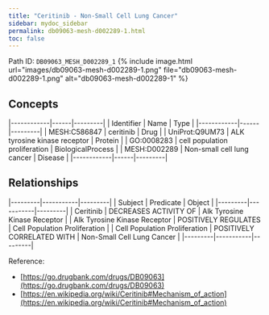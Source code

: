 ```yaml
---
title: "Ceritinib - Non-Small Cell Lung Cancer"
sidebar: mydoc_sidebar
permalink: db09063-mesh-d002289-1.html
toc: false 
---
```



Path ID: `DB09063_MESH_D002289_1`
{% include image.html url="images/db09063-mesh-d002289-1.png" file="db09063-mesh-d002289-1.png" alt="db09063-mesh-d002289-1" %}

## Concepts

|------------|------|---------|
| Identifier | Name | Type    |
|------------|------|---------|
| MESH:C586847 | ceritinib | Drug |
| UniProt:Q9UM73 | ALK tyrosine kinase receptor | Protein |
| GO:0008283 | cell population proliferation | BiologicalProcess |
| MESH:D002289 | Non-small cell lung cancer | Disease |
|------------|------|---------|

## Relationships

|---------|-----------|---------|
| Subject | Predicate | Object  |
|---------|-----------|---------|
| Ceritinib | DECREASES ACTIVITY OF | Alk Tyrosine Kinase Receptor |
| Alk Tyrosine Kinase Receptor | POSITIVELY REGULATES | Cell Population Proliferation |
| Cell Population Proliferation | POSITIVELY CORRELATED WITH | Non-Small Cell Lung Cancer |
|---------|-----------|---------|

Reference: 
  - [https://go.drugbank.com/drugs/DB09063](https://go.drugbank.com/drugs/DB09063)
  - [https://en.wikipedia.org/wiki/Ceritinib#Mechanism_of_action](https://en.wikipedia.org/wiki/Ceritinib#Mechanism_of_action)
